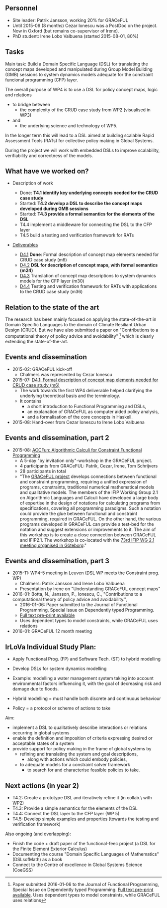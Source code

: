 ## Personnel

* Site leader: Patrik Jansson, working 20% for GRACeFUL
* Until 2015-09 (8 months) Cezar Ionescu was a PostDoc on the project. Now in Oxford (but remains co-supervisor of Irene).
* PhD student: Irene Lobo Valbuena (started 2015-08-01, 80%)

## Tasks

Main task: Build a Domain Specific Language (DSL) for translating the
concept maps developed and manipulated during Group Model Building
(GMB) sessions to system dynamics models adequate for the constraint
funcional programming (CFP) layer.

The overall purpose of WP4 is to use a DSL for policy concept maps,
logic and relations

* to bridge between
    * the complexity of the CRUD case study from WP2 (visualised in WP3)
* and
    * the underlying science and technology of WP5.

In the longer term this will lead to a DSL aimed at building scalable
Rapid Assessment Tools (RATs) for collective policy making in Global
Systems.

During the project we will work with embedded DSLs to improve
scalability, verifiability and correctness of the models.

## What have we worked on?

* Description of work
    * Done: **T4.1 identify key underlying concepts needed for the CRUD case study**
    * Started: **T4.2 develop a DSL to describe the concept maps developed during GMB sessions**
    * Started: **T4.3 provide a formal semantics for the elements of the DSL**
    * T4.4 implement a middleware for connecting the DSL to the CFP layer
    * T4.5 build a testing and verification framework for RATs

* [Deliverables](../deliverables/)
    * [D4.1](../deliverables/d4.1/) **Done**: Formal description of concept map elements needed for CRUD case study (m6)
    * [D4.2](../deliverables/d4.2/) **DSL for description of concept maps, with formal semantics (m24)**
    * [D4.3](../deliverables/d4.3/) Translation of concept map descriptions to system dynamics models for the CFP layer (m30)
    * [D4.4](../deliverables/d4.4/) Testing and verification framework for RATs with applications to the CRUD case study (m36)

## Relation to the state of the art

The research has been mainly focused on applying the state-of-the-art
in Domain Specific Languages to the domain of Climate Resiliant Urban
Design (CRUD). But we have also submitted a paper on "Contributions to
a computational theory of policy advice and avoidability" [^policyadvice] which is
clearly extending the state-of-the-art.

[^policyadvice]: Paper submitted 2016-01-06 to the Journal of Functional Programming, Special Issue on Dependently typed Programming. [Full text pre-print available](http://www.cse.chalmers.se/~patrikj/papers/CompTheoryPolicyAdviceAvoidability_JFP_2016_preprint.pdf). Uses dependent types to model constraints, while GRACeFUL uses relations


## Events and dissemination

* 2015-02: GRACeFUL kick-off
    * Chalmers was represented by Cezar Ionescu
* 2015-07: [D4.1: Formal description of concept map elements needed for CRUD case study (m6)](../deliverables/d4.1/)
    * The work towards the first WP4 deliverable helped clarifying the underlying theoretical basis and the terminology.
    * It contains
        * a short introduction to Functional Programming and DSLs,
        * an explanation of GRACeFUL as computer aided policy analysis,
        * and a formalisation of the core concepts in Haskell.
* 2015-08: Hand-over from Cezar Ionescu to Irene Lobo Valbuena

## Events and dissemination, part 2

* 2015-08: [ACCFun: Algorithmic Calculi for Constraint Functional Programming](ACCFun.md)
    * A 5-day "by invitation only"-workshop in the GRACeFUL project.
    * 4 participants from GRACeFUL: Patrik, Cezar, Irene, Tom Schrijvers
    * 28 participants in total
    * "The [GRACeFUL project](https://www.graceful-project.eu/) develops connections between functional and constraint programming, requiring a unified expression of programs, constraints, traditional numerical mathematical models and qualitative models. The members of the IFIP Working Group 2.1 on Algorithmic Languages and Calculi have developed a large body of expertise in the design of notations for calculating programs from specifications, covering all programming paradigms. Such a notation could provide the glue between functional and constraint programming, required in GRACeFUL. On the other hand, the various programs developed in GRACeFUL can provide a test-bed for the notation and suggest extensions or improvements to it. The aim of this workshop is to create a close connection between GRACeFUL and IFIP2.1. The workshop is co-located with the [73rd IFIP WG 2.1 meeting organised in Göteborg](http://foswiki.cs.uu.nl/foswiki/IFIP21/Goteborg)."

## Events and dissemination, part 3

* 2015-11: WP4-5 meeting in Leuven (DSL WP meets the Constraint prog. WP)
    * Chalmers: Patrik Jansson and Irene Lobo Valbuena
    * Presentation by Irene on "Understanding GRACeFUL concept maps"
* 2016-01: Botta, N., Jansson, P., Ionescu, C., "Contributions to a computational theory of policy advice and avoidability.",
    * 2016-01-06: Paper submitted to the Journal of Functional Programming, Special Issue on Dependently typed Programming.
    * [Full text pre-print available](http://www.cse.chalmers.se/~patrikj/papers/CompTheoryPolicyAdviceAvoidability_JFP_2016_preprint.pdf)
    * Uses dependent types to model constraints, while GRACeFUL uses relations
* 2016-01: GRACeFUL 12 month meeting

## IrLoVa Individual Study Plan:

* Apply Functional Prog. (FP) and Software Tech. (ST) to hybrid modelling
* Develop DSLs for system dynamics modelling
* Example: modelling a water management system taking into account environmental factors influencing it, with the goal of decreasing risk and damage due to floods.

* Hybrid modelling = must handle both discrete and continuous behaviour
* Policy = a protocol or scheme of actions to take

Aim:

* implement a DSL to qualitatively describe interactions or relations occurring in global systems
* enable the definition and imposition of criteria expressing desired or acceptable states of a system
* provide support for policy making in the frame of global systems by
    * refining and translating the system and goal descriptions,
        * along with actions which could embody policies,
    * to adequate models for a constraint solver framework
        * to search for and characterise feasible policies to take.

## Next actions (in year 2)

* T4.2: Create a prototype DSL and iteratively refine it (in collab.\ with WP2)
* T4.3: Provide a simple semantics for the elements of the DSL
* T4.4: Connect the DSL layer to the CFP layer (WP 5)
* T4.5: Develop simple examples and properties (towards the testing and verification framework)

Also ongoing (and overlapping):

* Finish the code + draft paper of the functional-feec project (a DSL for the Finite Element Exterior Calculus)
* Documenting the course "Domain Specific Languages of Mathematics" (DSLsofMath) as a book
* Connect to the Centre of excellence in Global Systems Science (CoeGSS)
